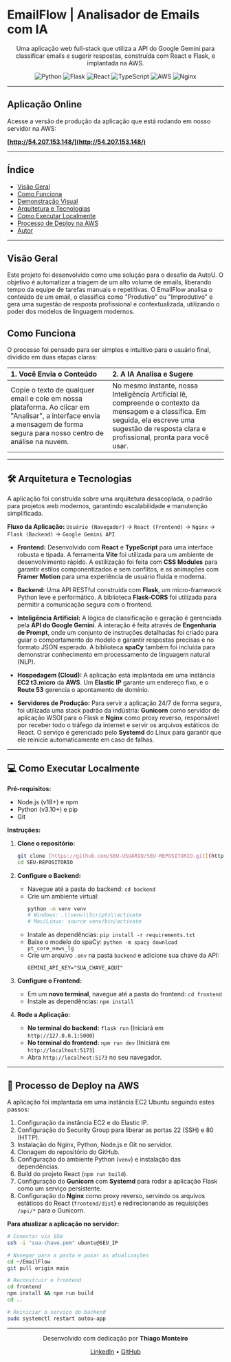 # EmailFlow | Analisador de Emails com IA

<div align="center">
  <p>Uma aplicação web full-stack que utiliza a API do Google Gemini para classificar emails e sugerir respostas, construída com React e Flask, e implantada na AWS.</p>
</div>

<div align="center">
  <img alt="Python" src="https://img.shields.io/badge/Python-3776AB?style=for-the-badge&logo=python&logoColor=white">
  <img alt="Flask" src="https://img.shields.io/badge/Flask-000000?style=for-the-badge&logo=flask&logoColor=white">
  <img alt="React" src="https://img.shields.io/badge/React-20232A?style=for-the-badge&logo=react&logoColor=61DAFB">
  <img alt="TypeScript" src="https://img.shields.io/badge/TypeScript-3178C6?style=for-the-badge&logo=typescript&logoColor=white">
  <img alt="AWS" src="https://img.shields.io/badge/AWS-232F3E?style=for-the-badge&logo=amazon-aws&logoColor=white">
  <img alt="Nginx" src="https://img.shields.io/badge/Nginx-009639?style=for-the-badge&logo=nginx&logoColor=white">
</div>

---

## Aplicação Online

Acesse a versão de produção da aplicação que está rodando em nosso servidor na AWS:

**[http://54.207.153.148/](http://54.207.153.148/)**

---

## Índice

* [Visão Geral](#-visão-geral)
* [Como Funciona](#-como-funciona)
* [Demonstração Visual](#-demonstração-visual)
* [Arquitetura e Tecnologias](#-arquitetura-e-tecnologias)
* [Como Executar Localmente](#-como-executar-localmente)
* [Processo de Deploy na AWS](#-processo-de-deploy-na-aws)
* [Autor](#-autor)

---

## Visão Geral

Este projeto foi desenvolvido como uma solução para o desafio da AutoU. O objetivo é automatizar a triagem de um alto volume de emails, liberando tempo da equipe de tarefas manuais e repetitivas. O EmailFlow analisa o conteúdo de um email, o classifica como "Produtivo" ou "Improdutivo" e gera uma sugestão de resposta profissional e contextualizada, utilizando o poder dos modelos de linguagem modernos.

## Como Funciona

O processo foi pensado para ser simples e intuitivo para o usuário final, dividido em duas etapas claras:

| **1. Você Envia o Conteúdo** | **2. A IA Analisa e Sugere** |
| :--- | :--- |
| Copie o texto de qualquer email e cole em nossa plataforma. Ao clicar em "Analisar", a interface envia a mensagem de forma segura para nosso centro de análise na nuvem. | No mesmo instante, nossa Inteligência Artificial lê, compreende o contexto da mensagem e a classifica. Em seguida, ela escreve uma sugestão de resposta clara e profissional, pronta para você usar. |

---

## 🛠️ Arquitetura e Tecnologias

A aplicação foi construída sobre uma arquitetura desacoplada, o padrão para projetos web modernos, garantindo escalabilidade e manutenção simplificada.

**Fluxo da Aplicação:**
`Usuário (Navegador)` → `React (Frontend)` → `Nginx` → `Flask (Backend)` → `Google Gemini API`

* **Frontend:** Desenvolvido com **React** e **TypeScript** para uma interface robusta e tipada. A ferramenta **Vite** foi utilizada para um ambiente de desenvolvimento rápido. A estilização foi feita com **CSS Modules** para garantir estilos componentizados e sem conflitos, e as animações com **Framer Motion** para uma experiência de usuário fluida e moderna.

* **Backend:** Uma API RESTful construída com **Flask**, um micro-framework Python leve e performático. A biblioteca **Flask-CORS** foi utilizada para permitir a comunicação segura com o frontend.

* **Inteligência Artificial:** A lógica de classificação e geração é gerenciada pela **API do Google Gemini**. A interação é feita através de **Engenharia de Prompt**, onde um conjunto de instruções detalhadas foi criado para guiar o comportamento do modelo e garantir respostas precisas e no formato JSON esperado. A biblioteca **spaCy** também foi incluída para demonstrar conhecimento em processamento de linguagem natural (NLP).

* **Hospedagem (Cloud):** A aplicação está implantada em uma instância **EC2 t3.micro** da **AWS**. Um **Elastic IP** garante um endereço fixo, e o **Route 53** gerencia o apontamento de domínio.

* **Servidores de Produção:** Para servir a aplicação 24/7 de forma segura, foi utilizada uma stack padrão da indústria: **Gunicorn** como servidor de aplicação WSGI para o Flask e **Nginx** como proxy reverso, responsável por receber todo o tráfego da internet e servir os arquivos estáticos do React. O serviço é gerenciado pelo **Systemd** do Linux para garantir que ele reinicie automaticamente em caso de falhas.

---

## 💻 Como Executar Localmente

**Pré-requisitos:**
* Node.js (v18+) e npm
* Python (v3.10+) e pip
* Git

**Instruções:**

1.  **Clone o repositório:**
    ```bash
    git clone [https://github.com/SEU-USUARIO/SEU-REPOSITORIO.git](https://github.com/SEU-USUARIO/SEU-REPOSITORIO.git)
    cd SEU-REPOSITORIO
    ```

2.  **Configure o Backend:**
    * Navegue até a pasta do backend: `cd backend`
    * Crie um ambiente virtual:
        ```bash
        python -m venv venv
        # Windows: .\\venv\\Scripts\\activate
        # Mac/Linux: source venv/bin/activate
        ```
    * Instale as dependências: `pip install -r requirements.txt`
    * Baixe o modelo do spaCy: `python -m spacy download pt_core_news_lg`
    * Crie um arquivo `.env` na pasta `backend` e adicione sua chave da API:
        ```
        GEMINI_API_KEY="SUA_CHAVE_AQUI"
        ```

3.  **Configure o Frontend:**
    * Em um **novo terminal**, navegue até a pasta do frontend: `cd frontend`
    * Instale as dependências: `npm install`

4.  **Rode a Aplicação:**
    * **No terminal do backend:** `flask run` (Iniciará em `http://127.0.0.1:5000`)
    * **No terminal do frontend:** `npm run dev` (Iniciará em `http://localhost:5173`)
    * Abra `http://localhost:5173` no seu navegador.

---

## 🚀 Processo de Deploy na AWS

A aplicação foi implantada em uma instância EC2 Ubuntu seguindo estes passos:
1.  Configuração da instância EC2 e do Elastic IP.
2.  Configuração do Security Group para liberar as portas 22 (SSH) e 80 (HTTP).
3.  Instalação do Nginx, Python, Node.js e Git no servidor.
4.  Clonagem do repositório do GitHub.
5.  Configuração do ambiente Python (`venv`) e instalação das dependências.
6.  Build do projeto React (`npm run build`).
7.  Configuração do **Gunicorn** com **Systemd** para rodar a aplicação Flask como um serviço persistente.
8.  Configuração do **Nginx** como proxy reverso, servindo os arquivos estáticos do React (`frontend/dist`) e redirecionando as requisições `/api/*` para o Gunicorn.

**Para atualizar a aplicação no servidor:**
```bash
# Conectar via SSH
ssh -i "sua-chave.pem" ubuntu@SEU_IP

# Navegar para a pasta e puxar as atualizações
cd ~/EmailFlow
git pull origin main

# Reconstruir o frontend
cd frontend
npm install && npm run build
cd ..

# Reiniciar o serviço do backend
sudo systemctl restart autou-app
```

---
<div align="center">
  <p>Desenvolvido com dedicação por <strong>Thiago Monteiro</strong></p>
  <a href="https://www.linkedin.com/in/thiago-monteiro-4531b4234/?trk=opento_sprofile_details">LinkedIn</a> • 
  <a href="https://github.com/Thiagooms">GitHub</a>
</div>
